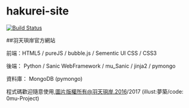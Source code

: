 # hakurei-site
[![Build Status](https://travis-ci.org/HakureiClub/hakurei-site.svg?branch=master)](https://travis-ci.org/HakureiClub/hakurei-site)

##羽天珼岸官方網站

前端：HTML5 / pureJS / bubble.js / Sementic UI CSS / CSS3   
   
後端： Python / Sanic WebFramework / mu_Sanic / jinja2 / pymongo   
    
資料庫： MongoDB (pymongo) 

程式碼歡迎隨意使用,圖片版權所有@羽天珼岸.2016/2017 (illust:夢築/code: 0mu-Project)   
